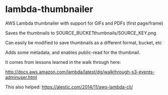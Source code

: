 # lambda-thumbnailer
AWS Lambda thumbnailer with support for GIFs and PDFs (first page/frame)

Saves the thumbnails to SOURCE_BUCKETthumbnails/SOURCE_KEY.png

Can easily be modified to save thumbnails as a different format, bucket, etc

Adds some metadata, and enables public-read for the thumbnail. 

It comes from lessons learned in the walk through here:

http://docs.aws.amazon.com/lambda/latest/dg/walkthrough-s3-events-adminuser.html

This also helped:
https://alestic.com/2014/11/aws-lambda-cli/
